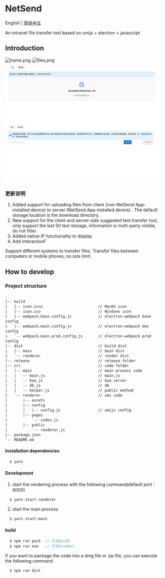 # NetSend

English | [简体中文](./README-CN.md)

An intranet file transfer tool based on umijs + electron + javascript

## Introduction

![home.png](./home.png)
![files.png](./files.png)
![upload.jpg](./upload.jpg)
![plate.jpg](./plate.jpg)

### 更新说明

1. Added support for uploading files from client (non-NetSend App-installed device) to server (NetSend App-installed device) . The default storage location is the download directory.
2. New support for the client and server-side suggested text transfer tool, only support the last 50 text storage, information is multi-party visible, do not filter.
3. Added native IP functionality to display
4. Add interactionF


Support different systems to transfer files.
Transfer files between computers or mobile phones, no size limit.

## How to develop

### Project structure

```ssh
.
|-- build
|   |-- icon.icns                         // MacOS icon
|   |-- icon.ico                          // Windows icon
|   |-- webpack.base.config.js            // electron-webpack base config
|   |-- webpack.main.config.js            // electron-webpack dev config
|   `-- webpack.main.prod.config.js       // electron-webpack prod config
|-- dist                                  // build dist
|   |-- main                              // main dist
|   `-- renderer                          // render dist
|-- release                               // release folder
|-- src                                   // code folder
|   |-- main                              // main process code
|   |   -- main.js                        // main.js
|   |   -- koa.js                         // koa server
|   |   -- db.js                          // db
|   |   -- helper.js                      // public method
|   `-- renderer                          // umi code
|       |-- assets
|       |-- config
|       |   |-- config.js                 // umijs config
|       |-- pages
|           `-- index.js
|       |-- public
|           `-- renderer.js
|-- package.json
`-- README.md
```

#### Installation dependencies

```javascript
  $ yarn
```

#### Development

1. start the rendering process with the following command(default port：8000)

```javascript
  $ yarn start:renderer
```

2. start the main process

```javascript
  $ yarn start:main
```

#### build

```javascript
  $ npm run pack  // 打包macOS
  $ npm run exe   // 打包windows
```

If you want to package the code into a dmg file or zip file, you can execute the following command

```javascript
  $ npm run dist
```
